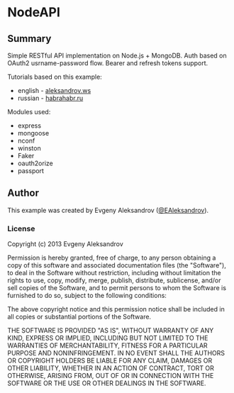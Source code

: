 #	NodeAPI

##	Summary

Simple RESTful API implementation on Node.js + MongoDB. Auth based on OAuth2 usrname-password flow. Bearer and refresh tokens support.

Tutorials based on this example:
* english - [aleksandrov.ws](http://www.aleksandrov.ws/blog/2013/09/12/restful-api-with-nodejs-plus-mongodb/)
* russian - [habrahabr.ru](http://habrahabr.ru/post/193458/)

Modules used:
* express
* mongoose
* nconf
* winston
* Faker
* oauth2orize
* passport

## Author

This example was created by Evgeny Aleksandrov ([@EAleksandrov](http://twitter.com/EAleksandrov)).

###  License

Copyright (c) 2013 Evgeny Aleksandrov

Permission is hereby granted, free of charge, to any person obtaining a copy of this software and associated documentation files (the "Software"), to deal in the Software without restriction, including without limitation the rights to use, copy, modify, merge, publish, distribute, sublicense, and/or sell copies of the Software, and to permit persons to whom the Software is furnished to do so, subject to the following conditions:

The above copyright notice and this permission notice shall be included in all copies or substantial portions of the Software.

THE SOFTWARE IS PROVIDED "AS IS", WITHOUT WARRANTY OF ANY KIND, EXPRESS OR IMPLIED, INCLUDING BUT NOT LIMITED TO THE WARRANTIES OF MERCHANTABILITY, FITNESS FOR A PARTICULAR PURPOSE AND NONINFRINGEMENT. IN NO EVENT SHALL THE AUTHORS OR COPYRIGHT HOLDERS BE LIABLE FOR ANY CLAIM, DAMAGES OR OTHER LIABILITY, WHETHER IN AN ACTION OF CONTRACT, TORT OR OTHERWISE, ARISING FROM, OUT OF OR IN CONNECTION WITH THE SOFTWARE OR THE USE OR OTHER DEALINGS IN THE SOFTWARE.
